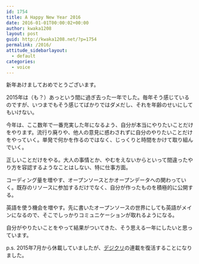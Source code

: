 ```yaml
---
id: 1754
title: A Happy New Year 2016
date: 2016-01-01T00:00:02+00:00
author: kwaka1208
layout: post
guid: http://kwaka1208.net/?p=1754
permalink: /2016/
attitude_sidebarlayout:
  - default
categories:
  - voice
---
```

新年あけましておめでとうございます。

2015年は（も？）あっという間に過ぎ去った一年でした。毎年そう感じているのですが、いつまでもそう感じてばかりではダメだし、それを年齢のせいにしてもいけない。

今年は、ここ数年で一番充実した年になるよう、自分が本当にやりたいことだけをやります。流行り廃りや、他人の意見に惑わされずに自分のやりたいことだけをやっていく。単発で何かを作るのではなく、じっくりと時間をかけて取り組んでいく。

正しいことだけをやる。大人の事情とか、やむをえないからといって間違ったやり方を容認するようなことはしない、特に仕事方面。

コーディング量を増やす、オープンソースとかオープンデータへの関わっていく。既存のリソースに参加するだけでなく、自分が作ったものを積極的に公開する。

英語を使う機会を増やす。先に書いたオープンソースの世界にしても英語がメインになるので、そこでしっかりコミュニケーションが取れるようになる。

自分がやりたいことをやって結果がついてきた、そう思える一年にしたいと思っています。

p.s.
2015年7月から休載していましたが、<a href="http://blog.dgcr.com/">デジクリ</a>の連載を復活することになりました。